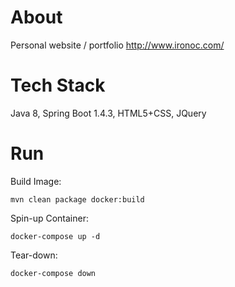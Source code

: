 # About
Personal website / portfolio  http://www.ironoc.com/

# Tech Stack
Java 8, Spring Boot 1.4.3, HTML5+CSS, JQuery

# Run
Build Image:
```
mvn clean package docker:build 
```

Spin-up Container: 
```
docker-compose up -d
```

Tear-down:
```
docker-compose down
```
